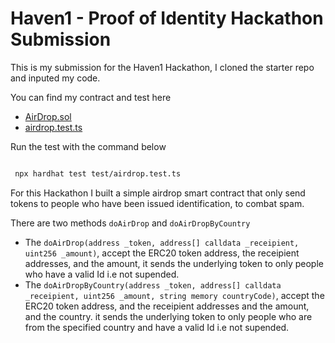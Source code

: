 # Haven1 - Proof of Identity Hackathon Submission

This is my submission for the Haven1 Hackathon, I cloned the starter repo and inputed my code.

You can find my contract and test here

- [AirDrop.sol](./contracts/Airdrop.sol)
- [airdrop.test.ts](./test/airdrop.test.ts)

Run the test with the command below

```bash

 npx hardhat test test/airdrop.test.ts

```

For this Hackathon I built a simple airdrop smart contract that only send tokens to people who have been issued identification, to combat spam.

There are two methods `doAirDrop` and `doAirDropByCountry`

-  The `doAirDrop(address _token, address[] calldata _receipient, uint256 _amount)`, accept the ERC20 token address, the receipient addresses, and the amount, it sends the underlying token to only people who have a valid Id i.e not supended.
-  The `doAirDropByCountry(address _token, address[] calldata _receipient, uint256 _amount, string memory countryCode)`, accept the ERC20 token address, and the receipient addresses and the amount, and the country. it sends the underlying token to only people who are from the specified country and have a valid Id i.e not supended.  
